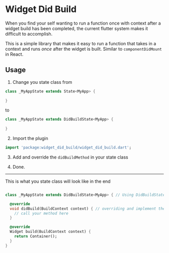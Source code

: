 # Widget Did Build

When you find your self wanting to run a function once with context after a
widget build has been completed, the current flutter system makes it difficult
to accomplish.

This is a simple library that makes it easy to run a function that takes in a context 
and runs *once* after the widget is built. Similar to `componentDidMount` in React.

## Usage
1. Change you state class from
```dart
class _MyAppState extends State<MyApp> {
  
} 
```
to 
```dart
class _MyAppState extends DidBuildState<MyApp> {
  
}
```

2. Import the plugin 
```dart
import 'package:widget_did_build/widget_did_build.dart';
```
3. Add and override the `didBuildMethod` in your state class

4. Done. 

---

This is what you state class will look like in the end
```dart

class _MyAppState extends DidBuildState<MyApp> { // Using DidBuildState instead of State

  @override
  void didBuild(BuildContext context) { // overriding and implement the didBuild method
    // call your method here 
  }

  @override
  Widget build(BuildContext context) {
    return Container();
  }
}

```

